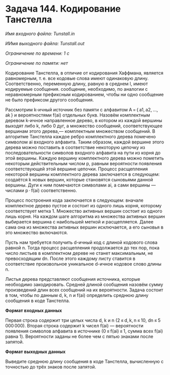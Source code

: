 #  Задача 144. Кодирование Танстелла

*Имя входного файла: Tunstall.in*

*ИИмя выходного файла: Tunstall.out*

*Ограничение по времени: 1 с*

*Ограничение по памяти: нет*

Кодирование Танстелла, в отличие от кодирования Хаффмана, является равномерным, т. е. все кодовые слова имеют одинаковую длину. Соответственно, переменную длину, равную в среднем l, имеют кодируемые сообщения. сообщение, необходимо, по аналогии с неравномерным префиксным кодированием, чтобы ни одно сообщение не было префиксом другого сообщения.

Рассмотрим k-ичный источник без памяти с алфавитом A = { a1, a2, …, ak } и вероятностями f(ai) отдельных букв. Назовём комплектным деревом k-ичное направленное дерево, в котором из каждой вершины выходят либо k, либо 0 дуг, а множество сообщений, соответствующее вершинам этого дерева,— комплектным множеством сообщений. В алгоритме Танстелла каждое ребро комплектного дерева помечено символом ai входного алфавита. Таким образом, каждой вершине этого дерева можно поставить в соответствие некоторую цепочку из последовательности символов входного алфавита на пути из корня до этой вершины. Каждую вершину комплектного дерева можно пометить некоторым действительным числом p, равным вероятности появления соответствующей этой вершине цепочки. Процесс расщепления некоторой вершины комплектного дерева заключается в следующем: создаётся k новых вершин, которые становятся сыновьями данной вершины. Дуги к ним помечаются символами ai, а сами вершины — числами p ⋅ f(ai) соответственно.

Процесс построения кода заключается в следующем: вначале комплектное дерево пустое и состоит из одного лишь корня, которому соответствует метка 1. Множество активных вершин состоит из одного лишь корня. На каждом шаге алгоритма из множества активных вершин выбирается вершина с наибольшей меткой и расщепляется. Далее сама она из множества активных вершин исключается, а его сыновья в это множество включаются.

Пусть нам требуется получить d-ичный код с длиной кодового слова равной n. Тогда процесс расщепления продолжается до тех пор, пока число листьев в комплектном дереве не станет максимальным, не превосходящим dn. После этого каждому листу ставится в соответствие произвольное уникальное d-ичное кодовое слово длины n.

Листья дерева представляют сообщения источника, которые необходимо закодировать. Средней длиной сообщения назовём сумму произведений длин всех сообщений на их вероятности. Задача состоит в том, чтобы по данным d, k, n и f(ai) определить среднюю длину сообщения в коде Танстелла.

**Формат входных данных**

Первая строка содержит три целых числа d, k и n (2 ≤ d, k, n ≤ 10, dn ≤ 5 000 000). Вторая строка содержит k чисел f(ai) — вероятности появления символов алфавита в источнике (0 ≤ f(ai) ≤ 1, сумма всех f(ai) равна 1). Вероятности заданы не более чем с пятью знаками после запятой.

**Формат выходных данных**

Выведите среднюю длину сообщения в коде Танстелла, вычисленную с точностью до трёх знаков после запятой.
